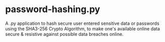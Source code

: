 # password-hashing.py
A .py application to hash secure user entered sensitive data or passwords using the SHA3-256 Crypto Algorithm, to make one's available online data secure & resistive against possible data breaches online.
